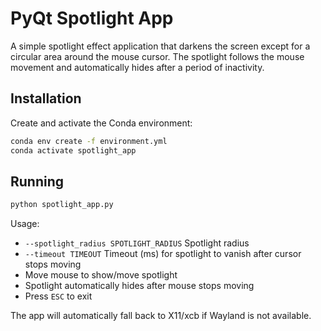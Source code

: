 # PyQt Spotlight App

A simple spotlight effect application that darkens the screen except for a circular area around the mouse cursor. The spotlight follows the mouse movement and automatically hides after a period of inactivity.

## Installation

Create and activate the Conda environment:
```bash
conda env create -f environment.yml
conda activate spotlight_app
```


## Running

```bash
python spotlight_app.py
```
Usage:
- `--spotlight_radius SPOTLIGHT_RADIUS` Spotlight radius
- `--timeout TIMEOUT` Timeout (ms) for spotlight to vanish after cursor stops moving
- Move mouse to show/move spotlight
- Spotlight automatically hides after mouse stops moving
- Press `ESC` to exit

The app will automatically fall back to X11/xcb if Wayland is not available.
